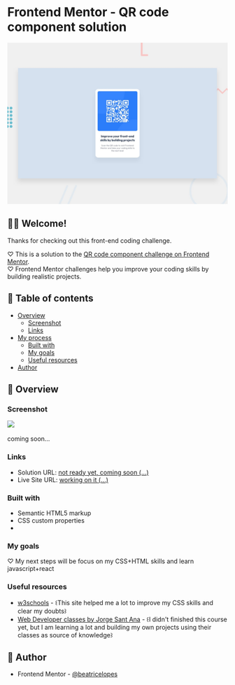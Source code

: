 # Frontend Mentor - QR code component solution

![Design preview for the QR code component coding challenge](./design/desktop-preview.jpg)

## 🙋‍♀️ Welcome! 
Thanks for checking out this front-end coding challenge.

♡ This is a solution to the [QR code component challenge on Frontend Mentor](https://www.frontendmentor.io/challenges/qr-code-component-iux_sIO_H).<br>
♡ Frontend Mentor challenges help you improve your coding skills by building realistic projects.

## 🌻 Table of contents

- [Overview](#overview)
  - [Screenshot](#screenshot)
  - [Links](#links)
- [My process](#my-process)
  - [Built with](#built-with)
  - [My goals](#my-goals)
  - [Useful resources](#useful-resources)
- [Author](#author)


## 🌻 Overview

### Screenshot

![](./screenshot.jpg)

coming soon...


### Links

- Solution URL: [not ready yet, coming soon (...)](https://your-solution-url.com)
- Live Site URL: [working on it (...) ](https://your-live-site-url.com)

### Built with

- Semantic HTML5 markup
- CSS custom properties
- 

### My goals
♡ My next steps will be focus on my CSS+HTML skills and learn javascript+react


### Useful resources

- [w3schools](https://www.w3schools.com/css/default.asp) - ꒰This site helped me a lot to improve my CSS skills and clear my doubts꒱
- [Web Developer classes by Jorge Sant Ana](https://www.udemy.com/course/curso-completo-do-desenvolvedor-web/) - ꒰I didn't finished this course yet, but I am learning a lot and building my own projects using their classes as source of knowledge꒱


## 🌻 Author
- Frontend Mentor - [@beatricelopes](https://www.frontendmentor.io/profile/beatricelopes)
